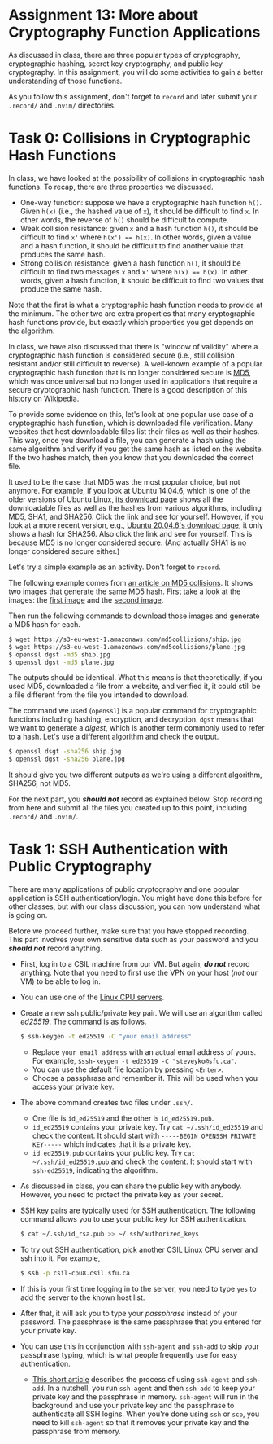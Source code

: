 # Assignment 13: More about Cryptography Function Applications

As discussed in class, there are three popular types of cryptography, cryptographic hashing, secret
key cryptography, and public key cryptography. In this assignment, you will do some activities to
gain a better understanding of those functions.

As you follow this assignment, don't forget to `record` and later submit your `.record/` and
`.nvim/` directories.

# Task 0: Collisions in Cryptographic Hash Functions

In class, we have looked at the possibility of collisions in cryptographic hash functions. To recap,
there are three properties we discussed.

* One-way function: suppose we have a cryptographic hash function `h()`. Given `h(x)` (i.e., the
  hashed value of `x`), it should be difficult to find `x`. In other words, the reverse of `h()`
  should be difficult to compute.
* Weak collision resistance: given `x` and a hash function `h()`, it should be difficult to find
  `x'` where `h(x') == h(x)`. In other words, given a value and a hash function, it should be
  difficult to find another value that produces the same hash.
* Strong collision resistance: given a hash function `h()`, it should be difficult to find two
  messages `x` and `x'` where `h(x) == h(x)`. In other words, given a hash function, it should be
  difficult to find two values that produce the same hash.

Note that the first is what a cryptographic hash function needs to provide at the minimum. The other
two are extra properties that many cryptographic hash functions provide, but exactly which
properties you get depends on the algorithm.

In class, we have also discussed that there is "window of validity" where a cryptographic hash
function is considered secure (i.e., still collision resistant and/or still difficult to reverse). A
well-known example of a popular cryptographic hash function that is no longer considered secure is
[MD5](https://en.wikipedia.org/wiki/MD5), which was once universal but no longer used in
applications that require a secure cryptographic hash function. There is a good description of this
history on [Wikipedia](https://en.wikipedia.org/wiki/MD5#Collision_vulnerabilities).

To provide some evidence on this, let's look at one popular use case of a cryptographic hash
function, which is downloaded file verification. Many websites that host downloadable files list
their files as well as their hashes. This way, once you download a file, you can generate a hash
using the same algorithm and verify if you get the same hash as listed on the website. If the two
hashes match, then you know that you downloaded the correct file.

It used to be the case that MD5 was the most popular choice, but not anymore. For example, if you
look at Ubuntu 14.04.6, which is one of the older versions of Ubuntu Linux, [its download
page](https://releases.ubuntu.com/trusty/) shows all the downloadable files as well as the hashes
from various algorithms, including MD5, SHA1, and SHA256. Click the link and see for yourself.
However, if you look at a more recent version, e.g., [Ubuntu 20.04.6's download
page](https://releases.ubuntu.com/20.04.6/), it only shows a hash for SHA256. Also click the link
and see for yourself. This is because MD5 is no longer considered secure. (And actually SHA1 is no
longer considered secure either.)

Let's try a simple example as an activity. Don't forget to `record`.

The following example comes from [an article on MD5
collisions](https://natmchugh.blogspot.com/2015/02/create-your-own-md5-collisions.html). It shows
two images that generate the same MD5 hash. First take a look at the images: the [first
image](https://s3-eu-west-1.amazonaws.com/md5collisions/ship.jpg) and the [second
image](https://s3-eu-west-1.amazonaws.com/md5collisions/plane.jpg).

Then run the following commands to download those images and generate a MD5 hash for each.

```bash
$ wget https://s3-eu-west-1.amazonaws.com/md5collisions/ship.jpg
$ wget https://s3-eu-west-1.amazonaws.com/md5collisions/plane.jpg
$ openssl dgst -md5 ship.jpg
$ openssl dgst -md5 plane.jpg
```

The outputs should be identical. What this means is that theoretically, if you used MD5, downloaded
a file from a website, and verified it, it could still be a file different from the file you
intended to download.

The command we used (`openssl`) is a popular command for cryptographic functions including hashing,
encryption, and decryption. `dgst` means that we want to generate a *digest*, which is another term
commonly used to refer to a hash. Let's use a different algorithm and check the output.

```bash
$ openssl dsgt -sha256 ship.jpg
$ openssl dgst -sha256 plane.jpg
```

It should give you two different outputs as we're using a different algorithm, SHA256, not MD5.

For the next part, you ***should not*** record as explained below. Stop recording from here and
submit all the files you created up to this point, including `.record/` and `.nvim/`.

# Task 1: SSH Authentication with Public Cryptography

There are many applications of public cryptography and one popular application is SSH
authentication/login. You might have done this before for other classes, but with our class
discussion, you can now understand what is going on.

Before we proceed further, make sure that you have stopped recording. This part involves your own
sensitive data such as your password and you ***should not*** record anything.

* First, log in to a CSIL machine from our VM. But again, ***do not*** record anything. Note that
  you need to first use the VPN on your host (*not* our VM) to be able to log in.
* You can use one of the [Linux CPU
  servers](https://www.sfu.ca/computing/about/support/csil/unix/how-to-use-csil-linux-cpu-server.html).
* Create a new ssh public/private key pair. We will use an algorithm called *ed25519*. The command
  is as follows.

  ```bash
  $ ssh-keygen -t ed25519 -C "your email address"
  ```

    * Replace `your email address` with an actual email address of yours. For example, `$ssh-keygen
      -t ed25519 -C "steveyko@sfu.ca"`.
    * You can use the default file location by pressing `<Enter>`.
    * Choose a passphrase and remember it. This will be used when you access your private key.
* The above command creates two files under `.ssh/`.
    * One file is `id_ed25519` and the other is `id_ed25519.pub`.
    * `id_ed25519` contains your private key. Try `cat ~/.ssh/id_ed25519` and check the content. It
      should start with `-----BEGIN OPENSSH PRIVATE KEY-----` which indicates that it is a private
      key.
    * `id_ed25519.pub` contains your public key. Try `cat ~/.ssh/id_ed25519.pub` and check the
      content. It should start with `ssh-ed25519`, indicating the algorithm.
* As discussed in class, you can share the public key with anybody. However, you need to protect the
  private key as your secret.
* SSH key pairs are typically used for SSH authentication. The following command allows you to use
  your public key for SSH authentication.

  ```bash
  $ cat ~/.ssh/id_rsa.pub >> ~/.ssh/authorized_keys
  ```

* To try out SSH authentication, pick another CSIL Linux CPU server and ssh into it. For example,

  ```bash
  $ ssh -p csil-cpu8.csil.sfu.ca
  ```

* If this is your first time logging in to the server, you need to type `yes` to add the server to
  the known host list.
* After that, it will ask you to type your *passphrase* instead of your password. The passphrase is
  the same passphrase that you entered for your private key.
* You can use this in conjunction with `ssh-agent` and `ssh-add` to skip your passphrase typing,
  which is what people frequently use for easy authentication.
    * [This short article](https://kb.iu.edu/d/aeww) describes the process of using `ssh-agent` and
      `ssh-add`. In a nutshell, you run `ssh-agent` and then `ssh-add` to keep your private key and
      the passphrase in memory. `ssh-agent` will run in the background and use your private key and
      the passphrase to authenticate all SSH logins. When you're done using `ssh` or `scp`, you need
      to kill `ssh-agent` so that it removes your private key and the passphrase from memory.
